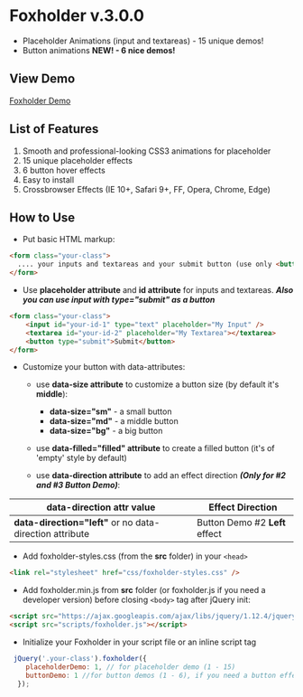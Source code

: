 # Foxholder v.3.0.0

- Placeholder Animations (input and textareas) - 15 unique demos!
- Button animations **NEW! - 6 nice demos!**

## View Demo

[Foxholder Demo](http://foxholder.fox-hover.co.uk/)

## List of Features

1. Smooth and professional-looking CSS3 animations for placeholder
2. 15 unique placeholder effects
3. 6 button hover effects
4. Easy to install
5. Crossbrowser Effects (IE 10+, Safari 9+, FF, Opera, Chrome, Edge)

## How to Use

- Put basic HTML markup:
```html
<form class="your-class">
  .... your inputs and textareas and your submit button (use only <button> tag for it)
</form>
```

- Use **placeholder attribute** and **id attribute** for inputs and textareas. **_Also you can use input with type="submit" as a button_**

```html
<form class="your-class">
    <input id="your-id-1" type="text" placeholder="My Input" />
    <textarea id="your-id-2" placeholder="My Textarea"></textarea>
    <button type="submit">Submit</button>
</form>
```
- Customize your button with data-attributes:

  - use **data-size attribute** to customize a button size (by default it's **middle**):
  
    - **data-size="sm"** - a small button
    - **data-size="md"** - a middle button
    - **data-size="bg"** - a big button
    
  - use **data-filled="filled" attribute** to create a filled button (it's of 'empty' style by default)
  
  - use **data-direction attribute** to add an effect direction **_(Only for #2 and #3 Button Demo)_**:
  
 data-direction attr value | Effect Direction
 ------------ | -------------
 **data-direction="left"** or no data-direction attribute | Button Demo #2 **Left** effect

- Add foxholder-styles.css (from the **src** folder) in your `<head>`

```html
<link rel="stylesheet" href="css/foxholder-styles.css" />
```

- Add foxholder.min.js from **src** folder (or foxholder.js if you need a developer version) before closing `<body>` tag after jQuery init:

```html
<script src="https://ajax.googleapis.com/ajax/libs/jquery/1.12.4/jquery.min.js"></script>
<script src="scripts/foxholder.js"></script>
```

- Initialize your Foxholder in your script file or an inline script tag

```js
 jQuery('.your-class').foxholder({
    placeholderDemo: 1, // for placeholder demo (1 - 15)
    buttonDemo: 1 //for button demos (1 - 6), if you need a button effect
  });
```
